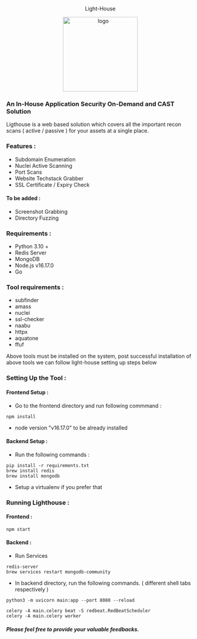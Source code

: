 <p align="center">Light-House</p>
<p align="center"><img width="200" src="https://github.com/flipkart-incubator/light-house/blob/main/frontend/public/ligthouse.png" alt="logo">

### An In-House Application Security On-Demand and CAST Solution

Ligthouse is a web based solution which covers all the important recon scans ( active / passive ) for your assets at a single place.

### Features :
- Subdomain Enumeration
- Nuclei Active Scanning
- Port Scans
- Website Techstack Grabber
- SSL Certificate / Expiry Check

#### To be added :
- Screenshot Grabbing
- Directory Fuzzing

### Requirements :

- Python 3.10 +
- Redis Server
- MongoDB
- Node.js v16.17.0
- Go

### Tool requirements :

- subfinder
- amass
- nuclei
- ssl-checker
- naabu
- httpx
- aquatone
- ffuf

Above tools must be installed on the system, post successful installation of above tools we can follow light-house setting up steps below

### Setting Up the Tool :

#### Frontend Setup :

- Go to the frontend directory and run following commmand :
```
npm install
```
- node version "v16.17.0" to be already installed

#### Backend Setup :

- Run the following commands :

```shell
pip install -r requirements.txt
brew install redis
brew install mongodb
```

* Setup a virtualenv if you prefer that

 
### Running Lighthouse :

#### Frontend :

```
npm start
```

#### Backend :

- Run Services

```
redis-server
brew services restart mongodb-community
```

- In backend directory, run the following commands. ( different shell tabs respectively )

```
python3 -m uvicorn main:app --port 8080 --reload

celery -A main.celery beat -S redbeat.RedBeatScheduler
celery -A main.celery worker
```

##### Please feel free to provide your valuable feedbacks.
